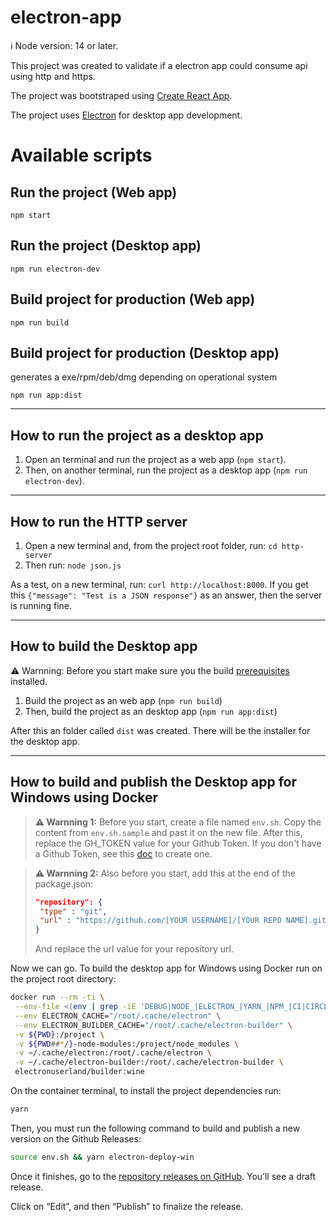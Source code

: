 # electron-app

ℹ️ Node version: 14 or later.

This project was created to validate if a electron app could consume api using http and https.

The project was bootstraped using [Create React App](https://github.com/facebook/create-react-app).

The project uses [Electron](https://github.com/electron/electron) for desktop app development.


# Available scripts

## Run the project (Web app)
```shell
npm start
```
## Run the project (Desktop app)
```shell
npm run electron-dev
```
## Build project for production (Web app)
```shell
npm run build
```

## Build project for production (Desktop app)
generates a exe/rpm/deb/dmg depending on operational system
```shell
npm run app:dist
```
---

## How to run the project as a desktop app

1. Open an terminal and run the project as a web app (`npm start`).
2. Then, on another terminal, run the project as a desktop app (`npm run electron-dev`).

---

## How to run the HTTP server

1. Open a new terminal and, from the project root folder, run: `cd http-server`
2. Then run: `node json.js`

As a test, on a new terminal, run: `curl http://localhost:8000`. If you get this `{"message": "Test is a JSON response"}` as an answer, then the server is running fine.

---

## How to build the Desktop app

⚠️ Warnning: Before you start make sure you the build [prerequisites](https://www.electronjs.org/docs/latest/development/build-instructions-linux) installed.

1. Build the project as an web app (`npm run build`)
2. Then, build the project as an desktop app (`npm run app:dist`)

After this an folder called `dist` was created. There will be the installer for the desktop app.

---

## How to build and publish the Desktop app for Windows using Docker

> **⚠️ Warnning 1:** Before you start, create a file named `env.sh`. Copy the content from `env.sh.sample` and past it on the new file. After this, replace the GH_TOKEN value for your Github Token. If you don't have a Github Token, see this [doc](https://docs.github.com/en/authentication/keeping-your-account-and-data-secure/creating-a-personal-access-token) to create one.


> **⚠️ Warnning 2:** Also before you start, add this at the end of the package.json:
> ```json
> "repository": {
>  "type" : "git",
>  "url" : "https://github.com/[YOUR USERNAME]/[YOUR REPO NAME].git"
>}
>```
> And replace the url value for your repository url.

Now we can go. To build the desktop app for Windows using Docker run on the project root directory:

```bash
docker run --rm -ti \
 --env-file <(env | grep -iE 'DEBUG|NODE_|ELECTRON_|YARN_|NPM_|CI|CIRCLE|TRAVIS_TAG|TRAVIS|TRAVIS_REPO_|TRAVIS_BUILD_|TRAVIS_BRANCH|TRAVIS_PULL_REQUEST_|APPVEYOR_|CSC_|GH_|GITHUB_|BT_|AWS_|STRIP|BUILD_') \
 --env ELECTRON_CACHE="/root/.cache/electron" \
 --env ELECTRON_BUILDER_CACHE="/root/.cache/electron-builder" \
 -v ${PWD}:/project \
 -v ${PWD##*/}-node-modules:/project/node_modules \
 -v ~/.cache/electron:/root/.cache/electron \
 -v ~/.cache/electron-builder:/root/.cache/electron-builder \
 electronuserland/builder:wine
```

On the container terminal, to install the project dependencies run:

```bash
yarn
```

Then, you must run the following command to build and publish a new version on the Github Releases:

```bash
source env.sh && yarn electron-deploy-win
```

Once it finishes, go to the [repository releases on GitHub](https://github.com/rcmuniz1994/electron-test/releases). You’ll see a draft release.

Click on “Edit”, and then “Publish” to finalize the release.

